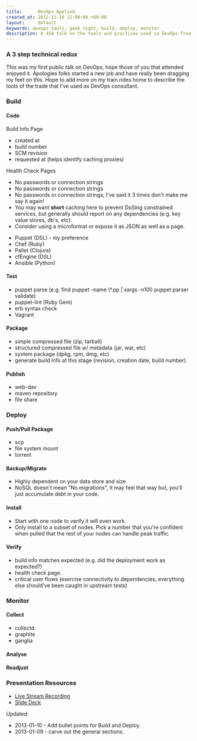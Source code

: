 ```yaml
---
title:      DevOps Applied
created_at: 2012-11-14 12:00:00 +00:00
layout:     default
keywords: devops tools, geek night, build, deploy, monitor
description: A 45m talk on the tools and practises used in DevOps from build to deployment to monitoring.
---
```


### A 3 step technical redux

This was my first public talk on DevOps, hope those of you that attended enjoyed it. Apologies folks started a new job and have really been dragging my feet on this. Hope to add more on my train rides home to describe the tools of the trade that I've used as DevOps consultant.

### Build

#### Code

Build Info Page

-   created at
-   build number
-   SCM revision
-   requested at (helps identify caching proxies)

Health Check Pages

-   No passwords or connection strings
-   No passwords or connection strings
-   No passwords or connection strings, I've said it 3 times don't make me say it again!
-   You may want **short** caching here to prevent DoSing constrained services, but generally should report on any dependencies (e.g. key value stores, db's, etc).
-   Consider using a microformat or expose it as JSON as well as a page.

<!-- -->

-   Puppet (DSL) - my preference
-   Chef (Ruby)
-   Pallet (Clojure)
-   cfEngine (DSL)
-   Ansible (Python)

#### Test

-   puppet parse (e.g. find puppet -name \\\*.pp | xargs -n100 puppet parser validate)
-   puppet-lint (Ruby Gem)
-   erb syntax check
-   Vagrant

#### Package

-   simple compressed file (zip, tarball)
-   structured compressed file w/ metadata (jar, war, etc)
-   system package (dpkg, rpm, dmg, etc)
-   generate build info at this stage (revision, creation date, build number)

#### Publish

-   web-dav
-   maven repository
-   file share

### Deploy

#### Push/Pull Package

-   scp
-   file system mount
-   torrent

#### Backup/Migrate

-   Highly dependent on your data store and size.
-   NoSQL doesn't mean "No migrations", it may feel that way but, you'll just accumulate debt in your code.

#### Install

-   Start with one node to verify it will even work.
-   Only install to a subset of nodes. Pick a number that you're confident when pulled that the rest of your nodes can handle peak traffic.

#### Verify

-   build info matches expected (e.g. did the deployment work as expected?)
-   health check page.
-   critical user flows (exercise connectivity to dependencies, everything else should've been caught in upstream tests)

### Monitor

#### Collect

-   collectd
-   graphite
-   ganglia

#### Analyse

#### Readjust

### Presentation Resources

-   [Live Stream Recording](https://new.livestream.com/accounts/1960766/events/1673605)
-   [Slide Deck](/media/pres/2012-11-14-DevopsApplied.pdf)

Updated:

-   2013-01-10 - Add bullet points for Build and Deploy.
-   2013-01-09 - carve out the general sections.
